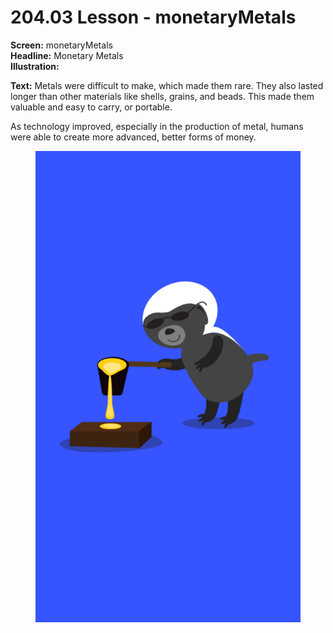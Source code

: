 # 204.03 Lesson - monetaryMetals

**Screen:** monetaryMetals\
**Headline:** Monetary Metals\
**Illustration:**

**Text:** Metals were difficult to make, which made them rare. They also lasted longer than other materials like shells, grains, and beads. This made them valuable and easy to carry, or portable.&#x20;

As technology improved, especially in the production of metal, humans were able to create more advanced, better forms of money.

<figure><img src="../.gitbook/assets/204-03.png" alt=""><figcaption></figcaption></figure>
